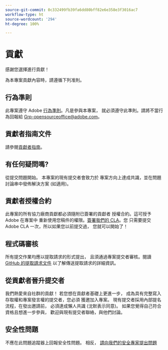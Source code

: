 ```yaml
---
source-git-commit: 0c332499fb39fa6dd80bff82e6e358e3f3016ac7
workflow-type: ht
source-wordcount: '294'
ht-degree: 100%

---
```

# 貢獻

感謝您選擇進行貢獻！

為本專案貢獻內容時，請遵循下列准則。

## 行為準則

此專案遵守 Adobe [行為準則](code-of-conduct.md)。凡是參與本專案，
就必須遵守此準則。請將不當行為回報給
[Grp-opensourceoffice@adobe.com](mailto:Grp-opensourceoffice@adobe.com)。

## 貢獻者指南文件

請參閱[貢獻者指南](https://experienceleague.adobe.com/docs/contributor/contributor-guide/introduction.html?lang=zh-Hant)。

## 有任何疑問嗎?

從提交問題開始。 本專案的現有提交者會致力於
專案方向上達成共識，並在問題討論串中發佈解決方案
(如適用)。

## 貢獻者授權合約

此專案的所有協力廠商貢獻都必須隨附已簽署的貢獻者
授權合約。這可授予 Adobe 在專案中
重新使用您稿件的權限。[簽署我們的 CLA](http://opensource.adobe.com/cla.html)。您
只需要提交 Adobe CLA 一次，所以如果您以前提交過，
您就可以開始了！

## 程式碼審核

所有提交作業均應以提取請求的形式提出，
且須通過專案提交者審核。閱讀 [GitHub 的提取請求文件](https://help.github.com/articles/about-pull-requests/)
以了解傳送提取請求的詳細資訊。

<!--
Lastly, please follow the [pull request template](PULL_REQUEST_TEMPLATE.md) when
submitting a pull request!
-->

## 從貢獻者晉升提交者

我們熱愛來自社群的貢獻！ 若您想在貢獻者基礎上更進一步，
成為具有完整寫入存取權和專案發言權的提交者，您必須
獲邀加入專案。 現有提交者採用內部提名
流程，在發出邀請前，
必須達成懶人共識 (沈默表示同意)。 如果您覺得自己符合資格且想進一步參與，
歡迎與現有提交者聯絡，與他們討論。

## 安全性問題

不應在此問題追蹤器上回報安全性問題。 相反， [請向我們的安全專家提出問題](https://helpx.adobe.com/tw/security/alertus.html)
